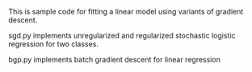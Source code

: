 This is sample code for fitting a linear model using variants of gradient descent.

sgd.py implements unregularized and regularized stochastic logistic regression for
two classes.

bgp.py implements batch gradient descent for linear regression